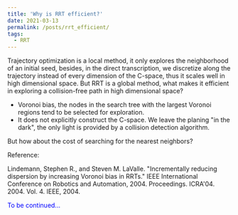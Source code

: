 ```yaml
---
title: 'Why is RRT efficient?'
date: 2021-03-13
permalink: /posts/rrt_efficient/
tags:
  - RRT
---
```


Trajectory optimization is a local method, it only explores the neighborhood of an initial seed, besides, in the direct transcription, we discretize along the trajectory instead of every dimension of the C-space, thus it scales well in high dimensional space. But RRT is a global method, what makes it efficient in exploring a collision-free path in high dimensional space?

* Voronoi bias, the nodes in the search tree with the largest Voronoi regions tend to be selected for exploration.
* It does not explicitly construct the C-space. We leave the planing "in the dark", the only light is provided by a collision detection algorithm.

But how about the cost of searching for the nearest neighbors?

Reference:

Lindemann, Stephen R., and Steven M. LaValle. "Incrementally reducing dispersion by increasing Voronoi bias in RRTs." IEEE International Conference on Robotics and Automation, 2004. Proceedings. ICRA'04. 2004. Vol. 4. IEEE, 2004.

<span style="color:blue">To be continued...</span>